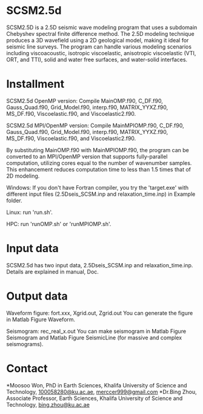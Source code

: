 # SCSM2.5d
SCSM2.5D is a 2.5D seismic wave modeling program that uses a subdomain Chebyshev spectral finite difference method. 
The 2.5D modeling technique produces a 3D wavefield using a 2D geological model, making it ideal for seismic line surveys. 
The program can handle various modeling scenarios including viscoacoustic, isotropic viscoelastic, anisotropic viscoelastic (VTI, ORT, and TTI), solid and water free surfaces, and water-solid interfaces.

# Installment
SCSM2.5d OpenMP version: Compile MainOMP.f90, C_DF.f90, Gauss_Quad.f90, Grid_Model.f90, interp.f90, MATRIX_YYXZ.f90, MS_DF.f90, Viscoelastic.f90, and Viscoelastic2.f90. 

SCSM2.5d MPI/OpenMP version: Compile MainMPIOMP.f90, C_DF.f90, Gauss_Quad.f90, Grid_Model.f90, interp.f90, MATRIX_YYXZ.f90, MS_DF.f90, Viscoelastic.f90, and Viscoelastic2.f90.

By substituting MainOMP.f90 with MainMPIOMP.f90, the program can be converted to an MPI/OpenMP version that supports fully-parallel computation, utilizing cores equal to the number of wavenumber samples. 
This enhancement reduces computation time to less than 1.5 times that of 2D modeling. 

Windows: If you don't have Fortran compiler, you try the 'target.exe' with different input files (2.5Dseis_SCSM.inp and relaxation_time.inp) in Example folder. 

Linux: run 'run.sh'.

HPC: run 'runOMP.sh' or 'runMPIOMP.sh'.

# Input data
SCSM2.5d has two input data, 2.5Dseis_SCSM.inp and relaxation_time.inp.
Details are explained in manual, Doc.

# Output data
Waveform figure: fort.xxx, Xgrid.out, Zgrid.out
You can generate the figure in Matlab Figure Waveform.

Seismogram: rec_real_x.out
You can make seismogram in Matlab Figure Seismogram and Matlab Figure SeismicLine (for massive and complex seismograms).

# Contact
*Moosoo Won, PhD in Earth Sciences, Khalifa University of Science and Technology, 100058280@ku.ac.ae, merccer999@gmail.com
*Dr.Bing Zhou, Associate Professor, Earth Sciences, Khalifa University of Science and Technology, bing.zhou@ku.ac.ae
